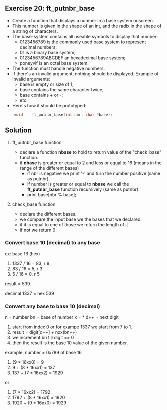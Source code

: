 ## Exercise 20: ft_putnbr_base
- Create a function that displays a number in a base system onscreen.
- This number is given in the shape of an int, and the radix in the shape of a string of characters.
- The base-system contains all useable symbols to display that number:
	- 0123456789 is the commonly used base system to represent decimal numbers;
	- 01 is a binary base system;
	- 0123456789ABCDEF an hexadecimal base system;
	- poneyvif is an octal base system.
- The function must handle negative numbers.
- If there's an invalid argument, nothing should be displayed. Example of invalid arguments:
	- base is empty or size of 1;
	- base contains the same character twice;
	- base contains + or -;
	- etc.
- Here's how it should be prototyped:
```C
	void	ft_putnbr_base(int nbr, char *base);
```

## Solution
1. ft_putnbr_base function
	- declare a function __nbase__ to hold to return value of the "check_base" function.
	- if __nbase__ is greater or equal to 2 and less or equal to 16 (means in the range of the different bases)
		- if nbr is negative we print '-' and turn the number positive (same as putnbr).
		- if number is greater or equal to __nbase__ we call the __ft_putnbr_base__ function recursively (same as putnbr)
		- print base[nbr % base];

2. check_base function
	- declare the different bases.
	- we compare the input base we the bases that we declared.
	- if it is equal to one of those we return the length of it
	- if not we return 0

### Convert base 10 (decimal) to any base

ex: base 16 (hex)

1. 1337 / 16 = 83, r 9
2. 83 / 16 = 5, r 3
3. 5 / 16 = 0, r 5

result = 539.

decimal 1337 = hex 539

### Convert any base to base 10 (decimal)

n = number
bn = base of number
x = *
d++ = next digit

1. start from index 0 or for exampe 1337 we start from 7 to 1.
2. result = digit[d++] + nxx(bn++)
3. we increment bn till digit == 0
4. then the result is the base 10 value of the given number.

example: 
number = 0x789 of base 16

1. (9 * 16xx0) = 9
2. 9 + (8 * 16xx1) = 137
3. 137 + (7 * 16xx2) = 1929

or 
1. (7 * 16xx2) = 1792
2. 1792 + (8 * 16xx1) = 1920
3. 1920 + (9 * 16xx0) = 1929 
